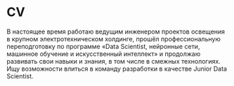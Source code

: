 # CV
В настоящее время работаю ведущим инженером проектов освещения в крупном электротехническом холдинге, прошёл профессиональную переподготовку по программе «Data Scientist, нейронные сети, машинное обучение и искусственный интеллект» и продолжаю развивать свои навыки и знания, в том числе в смежных технологиях. Ищу возможности влиться в команду разработки в качестве Junior Data Scientist.
